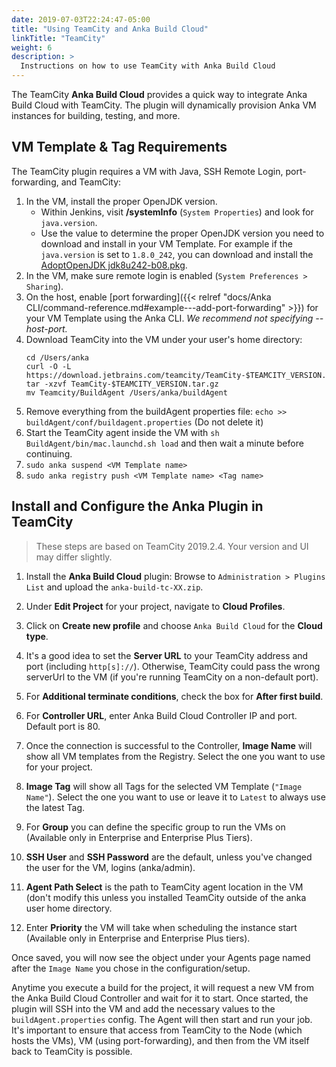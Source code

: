 ```yaml
---
date: 2019-07-03T22:24:47-05:00
title: "Using TeamCity and Anka Build Cloud"
linkTitle: "TeamCity"
weight: 6
description: >
  Instructions on how to use TeamCity with Anka Build Cloud
---
```


The TeamCity **Anka Build Cloud** provides a quick way to integrate Anka Build Cloud with TeamCity. The plugin will dynamically provision Anka VM instances for building, testing, and more.

## VM Template & Tag Requirements

The TeamCity plugin requires a VM with Java, SSH Remote Login, port-forwarding, and TeamCity:

1. In the VM, install the proper OpenJDK version.
    - Within Jenkins, visit **/systemInfo** (`System Properties`) and look for `java.version`.
    - Use the value to determine the proper OpenJDK version you need to download and install in your VM Template. For example if the `java.version` is set to `1.8.0_242`, you can download and install the [AdoptOpenJDK jdk8u242-b08.pkg](https://github.com/AdoptOpenJDK/openjdk8-binaries/releases).
2. In the VM, make sure remote login is enabled (`System Preferences > Sharing`).
3. On the host, enable [port forwarding]({{< relref "docs/Anka CLI/command-reference.md#example---add-port-forwarding" >}}) for your VM Template using the Anka CLI. _We recommend not specifying --host-port._
4. Download TeamCity into the VM under your user's home directory:
    ```shell
    cd /Users/anka
    curl -O -L https://download.jetbrains.com/teamcity/TeamCity-$TEAMCITY_VERSION.tar.gz
    tar -xzvf TeamCity-$TEAMCITY_VERSION.tar.gz
    mv Teamcity/BuildAgent /Users/anka/buildAgent
    ```
5. Remove everything from the buildAgent properties file: `echo >> buildAgent/conf/buildagent.properties` (Do not delete it)
6. Start the TeamCity agent inside the VM with `sh BuildAgent/bin/mac.launchd.sh load` and then wait a minute before continuing.
7. `sudo anka suspend <VM Template name>`
8. `sudo anka registry push <VM Template name> <Tag name>`

## Install and Configure the Anka Plugin in TeamCity

> These steps are based on TeamCity 2019.2.4. Your version and UI may differ slightly.

1. Install the **Anka Build Cloud** plugin: Browse to `Administration > Plugins List` and upload the `anka-build-tc-XX.zip`.

2. Under **Edit Project** for your project, navigate to **Cloud Profiles**.

3. Click on **Create new profile** and choose `Anka Build Cloud` for the **Cloud type**.

4. It's a good idea to set the **Server URL** to your TeamCity address and port (including `http[s]://`). Otherwise, TeamCity could pass the wrong serverUrl to the VM (if you're running TeamCity on a non-default port).

4. For **Additional terminate conditions**, check the box for **After first build**.

5. For **Controller URL**, enter Anka Build Cloud Controller IP and port. Default port is 80.

6. Once the connection is successful to the Controller, **Image Name** will show all VM templates from the Registry. Select the one you want to use for your project.
  
7. **Image Tag** will show all Tags for the selected VM Template (`"Image Name"`). Select the one you want to use or leave it to `Latest` to always use the latest Tag.

8. For **Group** you can define the specific group to run the VMs on (Available only in Enterprise and Enterprise Plus Tiers).

9. **SSH User** and **SSH Password** are the default, unless you've changed the user for the VM, logins (anka/admin).

10. **Agent Path Select** is the path to TeamCity agent location in the VM (don't modify this unless you installed TeamCity outside of the anka user home directory.

12. Enter **Priority** the VM will take when scheduling the instance start (Available only in Enterprise and Enterprise Plus tiers).

Once saved, you will now see the object under your Agents page named after the `Image Name` you chose in the configuration/setup.

Anytime you execute a build for the project, it will request a new VM from the Anka Build Cloud Controller and wait for it to start. Once started, the plugin will SSH into the VM and add the necessary values to the `buildAgent.properties` config. The Agent will then start and run your job. It's important to ensure that access from TeamCity to the Node (which hosts the VMs), VM (using port-forwarding), and then from the VM itself back to TeamCity is possible.